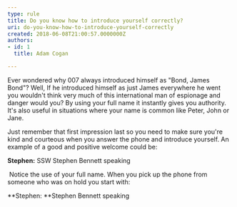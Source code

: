 ```yaml
---
type: rule
title: Do you know how to introduce yourself correctly?
uri: do-you-know-how-to-introduce-yourself-correctly
created: 2018-06-08T21:00:57.0000000Z
authors:
- id: 1
  title: Adam Cogan

---
```


 
Ever wondered why 007 always introduced himself as "Bond, James Bond"? Well, If he introduced himself as just James everywhere he went you wouldn't think very much of this international man of espionage and danger would you? By using your full name it instantly gives you authority. It's also useful in situations where your name is common like Peter, John or Jane.​
 
Just remember that first impression last so you need to make sure you're kind and courteous when you answer the phone and introduce yourself. An example of a good and positive welcome could be:

**Stephen:** SSW Stephen Bennett speaking

​
Notice the use of your full name. When you pick up the phone from someone who was on hold you start with:

**Stephen: **Stephen Bennett speaking

